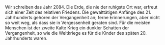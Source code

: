 Wir schreiben das Jahr 2084. Die Erde, die nie der ruhigste Ort war,
erfreut sich einer Zeit des relativen Friedens. Die gewalttätigen
Anfänge des 21. Jahrhunderts gehören der Vergangenheit an; ferne
Erinnerungen, aber nicht so weit weg, als dass sie in Vergessenheit
geraten sind. Für die meisten Menschen ist der zweite Kalte Krieg ein
dunkler Schatten der Vergangenheit, so wie die Weltkriege es für die
Kinder des späten 20. Jahrhunderts waren.
